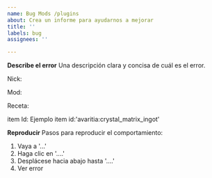 ```yaml
---
name: Bug Mods /plugins
about: Crea un informe para ayudarnos a mejorar
title: ''
labels: bug
assignees: ''

---
```


**Describe el error**
Una descripción clara y concisa de cuál es el error.

Nick:

Mod:

Receta:

item Id:
Ejemplo item id:'avaritia:crystal_matrix_ingot'

**Reproducir**
Pasos para reproducir el comportamiento:
1. Vaya a '...'
2. Haga clic en '....'
3. Desplácese hacia abajo hasta '....'
4. Ver error
